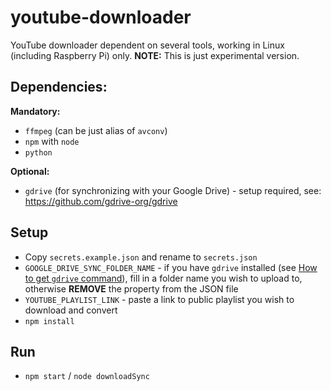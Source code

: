# youtube-downloader

YouTube downloader dependent on several tools, working in Linux (including Raspberry Pi) only.
**NOTE:** This is just experimental version.

## Dependencies:
**Mandatory:**
- `ffmpeg` (can be just alias of `avconv`)
- `npm` with `node`
- `python`

**Optional:**
- `gdrive` (for synchronizing with your Google Drive) - setup required, see: https://github.com/gdrive-org/gdrive

## Setup
- Copy `secrets.example.json` and rename to `secrets.json`
- `GOOGLE_DRIVE_SYNC_FOLDER_NAME` - if you have `gdrive` installed (see [How to get `gdrive` command](https://github.com/gdrive-org/gdrive)), fill in a folder name you wish to upload to, otherwise **REMOVE** the property from the JSON file
- `YOUTUBE_PLAYLIST_LINK` - paste a link to public playlist you wish to download and convert
- `npm install`

## Run
- `npm start` / `node downloadSync`
